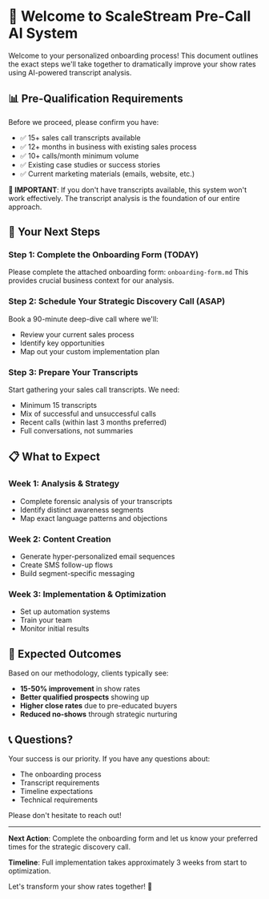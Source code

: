 # 🎯 Welcome to ScaleStream Pre-Call AI System

Welcome to your personalized onboarding process! This document outlines the exact steps we'll take together to dramatically improve your show rates using AI-powered transcript analysis.

## 📊 Pre-Qualification Requirements

Before we proceed, please confirm you have:
- ✅ 15+ sales call transcripts available
- ✅ 12+ months in business with existing sales process
- ✅ 10+ calls/month minimum volume
- ✅ Existing case studies or success stories
- ✅ Current marketing materials (emails, website, etc.)

**🚨 IMPORTANT**: If you don't have transcripts available, this system won't work effectively. The transcript analysis is the foundation of our entire approach.

## 🚀 Your Next Steps

### Step 1: Complete the Onboarding Form (TODAY)
Please complete the attached onboarding form: `onboarding-form.md`
This provides crucial business context for our analysis.

### Step 2: Schedule Your Strategic Discovery Call (ASAP)
Book a 90-minute deep-dive call where we'll:
- Review your current sales process
- Identify key opportunities
- Map out your custom implementation plan

### Step 3: Prepare Your Transcripts
Start gathering your sales call transcripts. We need:
- Minimum 15 transcripts
- Mix of successful and unsuccessful calls
- Recent calls (within last 3 months preferred)
- Full conversations, not summaries

## 📋 What to Expect

### Week 1: Analysis & Strategy
- Complete forensic analysis of your transcripts
- Identify distinct awareness segments
- Map exact language patterns and objections

### Week 2: Content Creation
- Generate hyper-personalized email sequences
- Create SMS follow-up flows
- Build segment-specific messaging

### Week 3: Implementation & Optimization
- Set up automation systems
- Train your team
- Monitor initial results

## 🎯 Expected Outcomes

Based on our methodology, clients typically see:
- **15-50% improvement** in show rates
- **Better qualified prospects** showing up
- **Higher close rates** due to pre-educated buyers
- **Reduced no-shows** through strategic nurturing

## 📞 Questions?

Your success is our priority. If you have any questions about:
- The onboarding process
- Transcript requirements
- Timeline expectations
- Technical requirements

Please don't hesitate to reach out!

---

**Next Action**: Complete the onboarding form and let us know your preferred times for the strategic discovery call.

**Timeline**: Full implementation takes approximately 3 weeks from start to optimization.

Let's transform your show rates together! 🚀